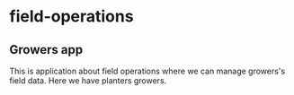 # field-operations
## Growers app
This is application about field operations where we can manage growers's field data. Here we have planters growers.